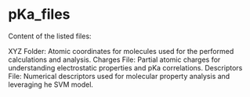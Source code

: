 # pKa_files

Content of the listed files: 

XYZ Folder: Atomic coordinates for molecules used for the performed calculations and analysis.
Charges File: Partial atomic charges for understanding electrostatic properties and pKa correlations.
Descriptors File: Numerical descriptors used for molecular property analysis and leveraging he SVM model.
